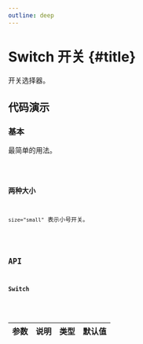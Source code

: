 ```yaml
---
outline: deep
---
```


# Switch 开关 {#title}

开关选择器。

## 代码演示

### 基本

最简单的用法。

<Code path="switch/Base" />

### 两种大小

`size="small"` 表示小号开关。

<Code path="switch/Size" />

## API

### Switch

<div class="vp-table">

| 参数      | 说明 | 类型 | 默认值
| ----------- | ----------- | ----------- | ----------- |

</div>
